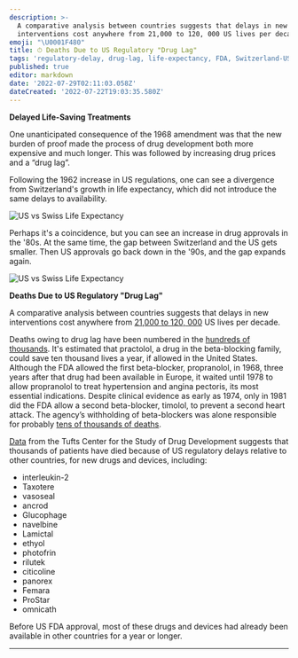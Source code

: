 ```yaml
---
description: >-
  A comparative analysis between countries suggests that delays in new
  interventions cost anywhere from 21,000 to 120, 000 US lives per decade.
emoji: "\U0001F480"
title: ⏱ Deaths Due to US Regulatory "Drug Lag"
tags: 'regulatory-delay, drug-lag, life-expectancy, FDA, Switzerland-US-comparison'
published: true
editor: markdown
date: '2022-07-29T02:11:03.058Z'
dateCreated: '2022-07-22T19:03:35.580Z'
---
```

**Delayed Life-Saving Treatments**

One unanticipated consequence of the 1968 amendment was that the new burden of proof made the process of drug development both more expensive and much longer. This was followed by increasing drug prices and a “drug lag”.

Following the 1962 increase in US regulations, one can see a divergence from Switzerland's growth in life expectancy, which did not introduce the same delays to availability.

![US vs Swiss Life Expectancy](https://static.crowdsourcingcures.org/img/us-swiss-life-expectancy-5.png)

Perhaps it's a coincidence, but you can see an increase in drug approvals in the '80s. At the same time, the gap between Switzerland and the US gets smaller. Then US approvals go back down in the '90s, and the gap expands again.

![US vs Swiss Life Expectancy](https://static.crowdsourcingcures.org/img/us-swiss-life-expectancy-drug-approvals.png)

**Deaths Due to US Regulatory "Drug Lag"**

A comparative analysis between countries suggests that delays in new interventions cost anywhere from [21,000 to 120, 000](https://www.fdareview.org/features/references/#gieringer85) US lives per decade.

Deaths owing to drug lag have been numbered in the [hundreds of thousands](https://www.fdareview.org/features/references/#wardell78a). It's estimated that practolol, a drug in the beta-blocking family, could save ten thousand lives a year, if allowed in the United States. Although the FDA allowed the first beta-blocker, propranolol, in 1968, three years after that drug had been available in Europe, it waited until 1978 to allow propranolol to treat hypertension and angina pectoris, its most essential indications. Despite clinical evidence as early as 1974, only in 1981 did the FDA allow a second beta-blocker, timolol, to prevent a second heart attack. The agency’s withholding of beta-blockers was alone responsible for probably [tens of thousands of deaths](https://www.fdareview.org/features/references/#gieringer85).

[Data](http://csdd.tufts.edu/databases) from the Tufts Center for the Study of Drug Development suggests that thousands of patients have died because of US regulatory delays relative to other countries, for new drugs and devices, including:

* interleukin-2
* Taxotere
* vasoseal
* ancrod
* Glucophage
* navelbine
* Lamictal
* ethyol
* photofrin
* rilutek
* citicoline
* panorex
* Femara
* ProStar
* omnicath

Before US FDA approval, most of these drugs and devices had already been available in other countries for a year or longer.

---

